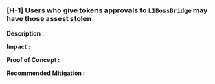 ### [H-1] Users who give tokens approvals to `L1BossBridge` may have those assest stolen

**Description :** 

**Impact :**

**Proof of Concept :**

**Recommended Mitigation :**